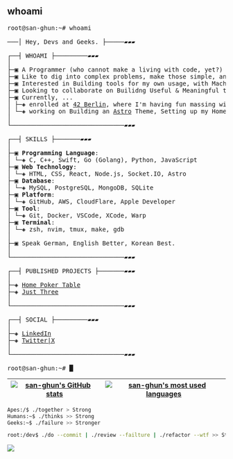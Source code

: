 ## whoami

<pre>
root@san-ghun:~# whoami

───│ Hey, Devs and Geeks. ├─────▰▰▰

┌──┤ WHOAMI ├─────────▰▰▰
│
├─▣ A Programmer (who cannot make a living with code, yet?)
├─▣ Like to dig into complex problems, make those simple, and find the executable yet more efficient solutions.
├─▣ Interested in Building tools for my own usage, with Machine Learning & Web Scraping & CLI & API.
├─▣ Looking to collaborate on Builidng Useful & Meaningful thingss
├─▣ Currently, ...
│ ├─◈ enrolled at <a href="https://42berlin.de/">42 Berlin</a>, where I'm having fun massing with pointers in C.
│ └─◈ working on Building an <a href="https://astro.build/">Astro</a> Theme, Setting up my HomeLab, and 42 Berlin projects.
│
└───────────────────────────────▰▰▰

┌──┤ SKILLS ├───────▰▰▰
│
├─▣ <b>Programming Language</b>:
│ └─◈ C, C++, Swift, Go (Golang), Python, JavaScript
├─▣ <b>Web Technology</b>:
│ └─◈ HTML, CSS, React, Node.js, Socket.IO, Astro
├─▣ <b>Database</b>:
│ └─◈ MySQL, PostgreSQL, MongoDB, SQLite
├─▣ <b>Platform</b>:
│ └─◈ GitHub, AWS, CloudFlare, Apple Developer
├─▣ <b>Tool</b>:
│ └─◈ Git, Docker, VSCode, XCode, Warp
├─▣ <b>Terminal</b>:
│ └─◈ zsh, nvim, tmux, make, gdb
│
├─▣ Speak German, English Better, Korean Best.
│
└───────────────────────────────▰▰▰

┌──┤ PUBLISHED PROJECTS ├───────▰▰▰
│
├─◈ <a href="https://github.com/san-ghun/Home-Poker-Table/">Home Poker Table</a>
├─◈ <a href="https://github.com/san-ghunJustThree/">Just Three</a>
│
└───────────────────────────────▰▰▰
<!--
┌──┤ 42 PROJECTS ├───────▰▰▰
│
├─◈ <a href="https://github.com/san-ghun">Piscine 2022</a>
├─◈ <a href="https://github.com/san-ghun">libft</a>
├─◈ <a href="https://github.com/san-ghun">get_next_line</a>
├─◈ <a href="https://github.com/san-ghun">ft_printf</a>
├─◈ <a href="https://github.com/san-ghun">Born2beRoot</a>
├─◈ <a href="https://github.com/san-ghun">minitalk</a>
├─◈ <a href="https://github.com/san-ghun">so_long</a>
├─◈ <a href="https://github.com/san-ghun">push_swap</a>
├─◈ <a href="https://github.com/san-ghun">Philosophers</a>
├─◈ <a href="https://github.com/san-ghun">minishell</a>
├─◈ <a href="https://github.com/san-ghun">Cub3D</a>
├─◈ <a href="https://github.com/san-ghun">CPP_Modules</a>
├─◈ <a href="https://github.com/san-ghun">Webserv</a>
├─◈ <a href="https://github.com/san-ghun">ft_transcendence</a>
│
└───────────────────────────────▰▰▰
 -->
┌──┤ SOCIAL ├─────────▰▰▰
│
├─◈ <a href="https://www.linkedin.com/in/san-ghun">LinkedIn</a>
├─◈ <a href="https://x.com/microblobdotdev">Twitter|X</a>
│
└───────────────────────────────▰▰▰
<!--
┌──┤ COMMUNITY ├─────────▰▰▰
│
├─◈ If you need any help please join our community.
├─◈ <a href="https://discord.gg/vTvkDgsS6J">Discord Server</a>
│
└───────────────────────────────▰▰▰-->
root@san-ghun:~# █
</pre>

| [![san-ghun's GitHub stats](https://github-readme-stats.vercel.app/api?username=san-ghun&count_private=true&show_icons=true&hide=issues&hide_border=true&theme=dark)](https://github.com/san-ghun?tab=repositories) | [![san-ghun's most used languages](https://github-readme-stats.vercel.app/api/top-langs/?username=san-ghun&layout=compact&hide_border=true&theme=dark)](https://github.com/san-ghun?tab=repositories) |
|:-:|:-:|

```sh
Apes:/$ ./together > Strong   
Humans:~$ ./thinks >> Strong
Geeks:~$ ./failure >> Stronger

root:/dev$ ./do --commit | ./review --failture | ./refactor --wtf >> Stronger
```

![](https://gh-hits.nomadcoders.workers.dev/view?username=san-ghun&cache)
